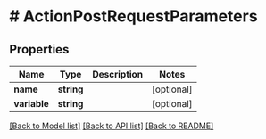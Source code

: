 # # ActionPostRequestParameters

## Properties

Name | Type | Description | Notes
------------ | ------------- | ------------- | -------------
**name** | **string** |  | [optional]
**variable** | **string** |  | [optional]

[[Back to Model list]](../../README.md#models) [[Back to API list]](../../README.md#endpoints) [[Back to README]](../../README.md)
